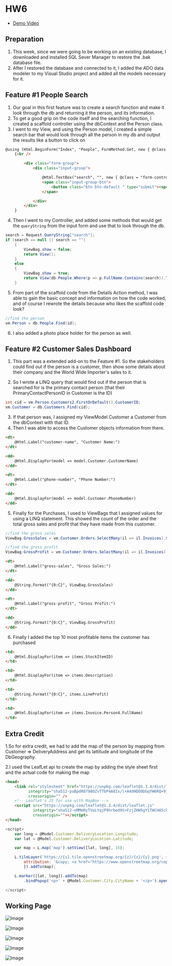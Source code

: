 # HW6

* [Demo Video](https://youtu.be/FEwZx4af7WM)

## Preparation 

1. This week, since we were going to be working on an existing database, I downloaded and installed SQL Sever Manager to restore the .bak database file.
2. After I restored the database and connected to it, I added the ADO data modeler to my Visual Studio project and added all the models necessary for it.


## Feature #1 People Search

1. Our goal in this first feature was to create a search function and make it look through the db and returning it the person, and its information. 
2. To get a good grip on the code itself and the searching function, I created a scaffold controller using the dbContext and the Person class.
3. I went to my View, and using the Person model, I created a simple search bar that would look through all the person in my db and output the results like a button to click on 

```html
@using (Html.BeginForm("Index", "People", FormMethod.Get, new { @class = "form-inline" }))
    {<br />

        <div class="form-group">
            <div class="input-group">

                @Html.TextBox("search", "", new { @class = "form-control", @placeholder = "Enter Client Name", required = "required" })
                <span class="input-group-btn">
                    <button class="btn btn-default " type="submit"><span class="glyphicon glyphicon-search"></span></button>
                </span>

            </div>
        </div>
    }
```

4. Then I went to my Controller, and added some methods that would get the ```queryString``` from the input form and use that to look through the db.

```c#
search = Request.QueryString["search"];
if (search == null || search == "")
    {
        ViewBag.show = false;
        return View();
    }
    else
    {
        ViewBag.show = true;
        return View(db.People.Where(p => p.FullName.Contains(search)).ToList());
    }

```

5. From part of the scaffold code from the Details Action method, I was able to gain the basic concept and information on how the code worked, and of course I rewrote the details because who likes the scaffold code look?

```c#
//find the person
vm.Person = db.People.Find(id);

```

6. I also added a photo place holder for the person as well.


## Feature #2 Customer Sales Dashboard

1. This part was a extended add-on to the Feature #1. So the stakeholders could find out if the person is a customer, then show some details about their company and the World Wide Importer's sales to it. 

2. So I wrote a LINQ query that would find out if the person that is searched for is the primary contact person (that their PrimaryContactPersonID in Customer is the ID)

```c#
int cid = vm.Person.Customers2.FirstOrDefault().CustomerID;
vm.Customer = db.Customers.Find(cid);

```

3. If that person was, I assigned my ViewModel Customer a Customer from the dbContext with that ID.
4. Then I was able to access the Customer objects information from there. 

```html
<dt>
    @Html.Label("customer-name", "Customer Name:")
</dt>

<dd>
    @Html.DisplayFor(model => model.Customer.CustomerName)
</dd>

<dt>
    @Html.Label("phone-number", "Phone Number:")
</dt>

<dd>
    @Html.DisplayFor(model => model.Customer.PhoneNumber)
</dd>


```

5. Finally for the Purchases, I used to ViewBags that I assigned values for using a LINQ statement. This showed the count of the order and the total gross sales and profit that they have made from this customer.

```c#
//find the gross sales
ViewBag.GrossSales = vm.Customer.Orders.SelectMany(il => il.Invoices).SelectMany(ils => ils.InvoiceLines).Sum(i => i.ExtendedPrice);

//find the gross profit
ViewBag.GrossProfit = vm.Customer.Orders.SelectMany(il => il.Invoices).SelectMany(ils => ils.InvoiceLines).Sum(i => i.LineProfit);
```



```html
<dt>
    @Html.Label("gross-sales", "Gross Sales:")
</dt>

<dd>
    @String.Format("{0:C}", ViewBag.GrossSales)
</dd>

<dt>
    @Html.Label("gross-profit", "Gross Profit:")
</dt>

<dd>
    @String.Format("{0:C}", ViewBag.GrossProfit)
</dd>

```

6. Finally I added the top 10 most profitable items the customer has purchased 

```html
<td>
    @Html.DisplayFor(item => items.StockItemID)
</td>

<td>
    @Html.DisplayFor(item => items.Description)
</td>

<td>
    @String.Format("{0:C}", items.LineProfit)
</td>

<td>
    @Html.DisplayFor(item => items.Invoice.Person4.FullName)
</td>
```

## Extra Credit

1.So for extra credit, we had to add the map of the person by mapping from Customer => DeliveryAddress and get its lattitude and longitude of the DbGeography.

2.I used the LeafLet api to create the map by adding the style sheet first and the actual code for making the map

```html
<head>
    <link rel="stylesheet" href="https://unpkg.com/leaflet@1.3.4/dist/leaflet.css"
          integrity="sha512-puBpdR0798OZvTTbP4A8Ix/l+A4dHDD0DGqYW6RQ+9jxkRFclaxxQb/SJAWZfWAkuyeQUytO7+7N4QKrDh+drA=="
          crossorigin="" />
    <!-- Leaflet's JS for use with MapBox -->
    <script src="https://unpkg.com/leaflet@1.3.4/dist/leaflet.js"
            integrity="sha512-nMMmRyTVoLYqjP9hrbed9S+FzjZHW5gY1TWCHA5ckwXZBadntCNs8kEqAWdrb9O7rxbCaA4lKTIWjDXZxflOcA=="
            crossorigin=""></script>
</head>

```
```js
<script>
    var long = @Model.Customer.DeliveryLocation.Longitude;
    var lat = @Model.Customer.DeliveryLocation.Latitude;

    var map = L.map('map').setView([lat, long], 15);

    L.tileLayer('https://{s}.tile.openstreetmap.org/{z}/{x}/{y}.png', {
        attribution: '&copy; <a href="https://www.openstreetmap.org/copyright">OpenStreetMap</a> contributors'
        }).addTo(map);

    L.marker([lat, long]).addTo(map)
        .bindPopup('<p>' + @Model.Customer.City.CityName + '</p>').openPopup();

</script>

```

## Working Page

![Image](working1.PNG)

![Image](working.PNG)

![Image](working2.PNG)

![Image](working3.PNG)

![Image](working4.PNG)
